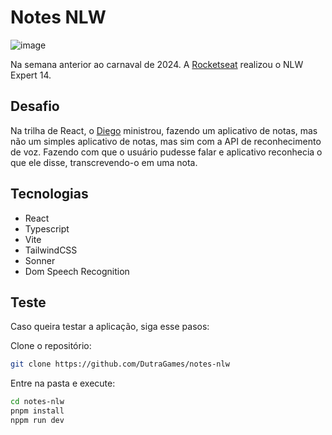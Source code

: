 # Notes NLW

![image](https://github.com/DutraGames/notes-nlw/assets/69097449/445153d2-fc4b-479e-9ce6-b8468dce4eb4)

Na semana anterior ao carnaval de 2024. A [Rocketseat](https://app.rocketseat.com.br/home) realizou o NLW Expert 14.

## Desafio

Na trilha de React, o [Diego]() ministrou, fazendo um aplicativo de notas, mas não um simples aplicativo de notas, mas sim com a API de reconhecimento de voz. Fazendo com que o usuário pudesse falar e aplicativo reconhecia o que ele disse, transcrevendo-o em uma nota.

## Tecnologias

- React
- Typescript
- Vite
- TailwindCSS
- Sonner
- Dom Speech Recognition

## Teste

Caso queira testar a aplicação, siga esse pasos:

Clone o repositório:

```bash
git clone https://github.com/DutraGames/notes-nlw
```

Entre na pasta e execute:

```bash
cd notes-nlw
pnpm install
nppm run dev
```
